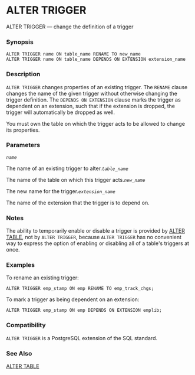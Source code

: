 # ALTER TRIGGER

ALTER TRIGGER — change the definition of a trigger

### Synopsis

```
ALTER TRIGGER name ON table_name RENAME TO new_name
ALTER TRIGGER name ON table_name DEPENDS ON EXTENSION extension_name
```

### Description

`ALTER TRIGGER` changes properties of an existing trigger. The `RENAME` clause changes the name of the given trigger without otherwise changing the trigger definition. The `DEPENDS ON EXTENSION` clause marks the trigger as dependent on an extension, such that if the extension is dropped, the trigger will automatically be dropped as well.

You must own the table on which the trigger acts to be allowed to change its properties.

### Parameters

_`name`_

The name of an existing trigger to alter._`table_name`_

The name of the table on which this trigger acts._`new_name`_

The new name for the trigger._`extension_name`_

The name of the extension that the trigger is to depend on.

### Notes

The ability to temporarily enable or disable a trigger is provided by [ALTER TABLE](https://www.postgresql.org/docs/10/static/sql-altertable.html), not by `ALTER TRIGGER`, because `ALTER TRIGGER` has no convenient way to express the option of enabling or disabling all of a table's triggers at once.

### Examples

To rename an existing trigger:

```
ALTER TRIGGER emp_stamp ON emp RENAME TO emp_track_chgs;
```

To mark a trigger as being dependent on an extension:

```
ALTER TRIGGER emp_stamp ON emp DEPENDS ON EXTENSION emplib;
```

### Compatibility

`ALTER TRIGGER` is a PostgreSQL extension of the SQL standard.

### See Also

[ALTER TABLE](https://www.postgresql.org/docs/10/static/sql-altertable.html)
